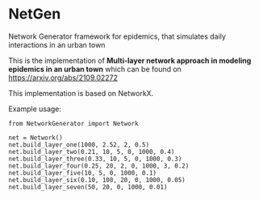 # NetGen
Network Generator framework for epidemics, that simulates daily interactions in an urban town

This is the implementation of **Multi-layer network approach in modeling epidemics in an urban town** which can be found on https://arxiv.org/abs/2109.02272

This implementation is based on NetworkX.

Example usage:

    from NetworkGenerator import Network

    net = Network()
    net.build_layer_one(1000, 2.52, 2, 0.5)
    net.build_layer_two(0.21, 10, 5, 0, 1000, 0.4)
    net.build_layer_three(0.33, 10, 5, 0, 1000, 0.3)
    net.build_layer_four(0.25, 20, 2, 0, 1000, 3, 0.2)
    net.build_layer_five(10, 5, 0, 1000, 0.1)
    net.build_layer_six(0.10, 100, 20, 0, 1000, 0.05)
    net.build_layer_seven(50, 20, 0, 1000, 0.01)
